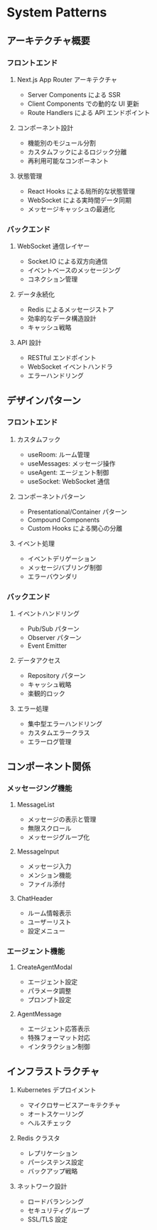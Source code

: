 # System Patterns

## アーキテクチャ概要

### フロントエンド

1. Next.js App Router アーキテクチャ

   - Server Components による SSR
   - Client Components での動的な UI 更新
   - Route Handlers による API エンドポイント

2. コンポーネント設計

   - 機能別のモジュール分割
   - カスタムフックによるロジック分離
   - 再利用可能なコンポーネント

3. 状態管理
   - React Hooks による局所的な状態管理
   - WebSocket による実時間データ同期
   - メッセージキャッシュの最適化

### バックエンド

1. WebSocket 通信レイヤー

   - Socket.IO による双方向通信
   - イベントベースのメッセージング
   - コネクション管理

2. データ永続化

   - Redis によるメッセージストア
   - 効率的なデータ構造設計
   - キャッシュ戦略

3. API 設計
   - RESTful エンドポイント
   - WebSocket イベントハンドラ
   - エラーハンドリング

## デザインパターン

### フロントエンド

1. カスタムフック

   - useRoom: ルーム管理
   - useMessages: メッセージ操作
   - useAgent: エージェント制御
   - useSocket: WebSocket 通信

2. コンポーネントパターン

   - Presentational/Container パターン
   - Compound Components
   - Custom Hooks による関心の分離

3. イベント処理
   - イベントデリゲーション
   - メッセージバブリング制御
   - エラーバウンダリ

### バックエンド

1. イベントハンドリング

   - Pub/Sub パターン
   - Observer パターン
   - Event Emitter

2. データアクセス

   - Repository パターン
   - キャッシュ戦略
   - 楽観的ロック

3. エラー処理
   - 集中型エラーハンドリング
   - カスタムエラークラス
   - エラーログ管理

## コンポーネント関係

### メッセージング機能

1. MessageList

   - メッセージの表示と管理
   - 無限スクロール
   - メッセージグループ化

2. MessageInput

   - メッセージ入力
   - メンション機能
   - ファイル添付

3. ChatHeader
   - ルーム情報表示
   - ユーザーリスト
   - 設定メニュー

### エージェント機能

1. CreateAgentModal

   - エージェント設定
   - パラメータ調整
   - プロンプト設定

2. AgentMessage
   - エージェント応答表示
   - 特殊フォーマット対応
   - インタラクション制御

## インフラストラクチャ

1. Kubernetes デプロイメント

   - マイクロサービスアーキテクチャ
   - オートスケーリング
   - ヘルスチェック

2. Redis クラスタ

   - レプリケーション
   - パーシステンス設定
   - バックアップ戦略

3. ネットワーク設計
   - ロードバランシング
   - セキュリティグループ
   - SSL/TLS 設定
